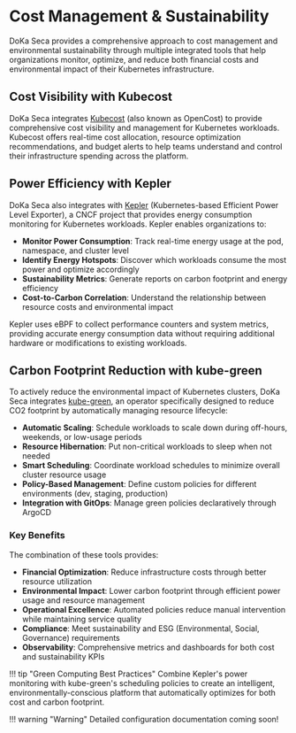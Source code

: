 # Cost Management & Sustainability

DoKa Seca provides a comprehensive approach to cost management and environmental sustainability through multiple
integrated tools that help organizations monitor, optimize, and reduce both financial costs and environmental impact
of their Kubernetes infrastructure.

## Cost Visibility with Kubecost

DoKa Seca integrates [Kubecost](https://www.kubecost.com/) (also known as OpenCost) to provide comprehensive cost
visibility and management for Kubernetes workloads. Kubecost offers real-time cost allocation, resource optimization
recommendations, and budget alerts to help teams understand and control their infrastructure spending across the platform.

## Power Efficiency with Kepler

DoKa Seca also integrates with [Kepler](https://sustainable-computing.io/) (Kubernetes-based Efficient Power Level Exporter),
a CNCF project that provides energy consumption monitoring for Kubernetes workloads. Kepler enables organizations to:

- **Monitor Power Consumption**: Track real-time energy usage at the pod, namespace, and cluster level
- **Identify Energy Hotspots**: Discover which workloads consume the most power and optimize accordingly
- **Sustainability Metrics**: Generate reports on carbon footprint and energy efficiency
- **Cost-to-Carbon Correlation**: Understand the relationship between resource costs and environmental impact

Kepler uses eBPF to collect performance counters and system metrics, providing accurate energy consumption data
without requiring additional hardware or modifications to existing workloads.

## Carbon Footprint Reduction with kube-green

To actively reduce the environmental impact of Kubernetes clusters, DoKa Seca integrates [kube-green](https://kube-green.dev/),
an operator specifically designed to reduce CO2 footprint by automatically managing resource lifecycle:

- **Automatic Scaling**: Schedule workloads to scale down during off-hours, weekends, or low-usage periods
- **Resource Hibernation**: Put non-critical workloads to sleep when not needed
- **Smart Scheduling**: Coordinate workload schedules to minimize overall cluster resource usage
- **Policy-Based Management**: Define custom policies for different environments (dev, staging, production)
- **Integration with GitOps**: Manage green policies declaratively through ArgoCD

### Key Benefits

The combination of these tools provides:

- **Financial Optimization**: Reduce infrastructure costs through better resource utilization
- **Environmental Impact**: Lower carbon footprint through efficient power usage and resource management
- **Operational Excellence**: Automated policies reduce manual intervention while maintaining service quality
- **Compliance**: Meet sustainability and ESG (Environmental, Social, Governance) requirements
- **Observability**: Comprehensive metrics and dashboards for both cost and sustainability KPIs

!!! tip "Green Computing Best Practices"
    Combine Kepler's power monitoring with kube-green's scheduling policies to create an intelligent,
    environmentally-conscious platform that automatically optimizes for both cost and carbon footprint.

!!! warning "Warning"
    Detailed configuration documentation coming soon!
